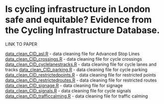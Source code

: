 # Is cycling infrastructure in London safe and equitable? Evidence from the Cycling Infrastructure Database.

LINK TO PAPER


[data_clean_CID_asl.R](data_clean_CID_asl.R) - data cleaning file for Advanced Stop Lines
[data_clean_CID_crossings.R](data_clean_CID_crossings.R) - data cleaning file for cycle crossings
[data_clean_CID_cyclelanestracks.R](data_clean_CID_cyclelanetracks.R) - data cleaning file for cycle lanes and tracks
[data_clean_CID_parking.R](data_clean_CID_parking.R) - data cleaning file for cycle parking
[data_clean_CID_restrictedpoints.R](data_clean_CID_restrictedpoints.R) - data cleaning file for restricted points
[data_clean_CID_restrictedroutes.R](data_clean_CID_restrictedroutes.R) - data cleaning file for restricted routes
[data_clean_CID_signage.R](data_clean_CID_signage.R) - data cleaning file for signage
[data_clean_CID_signals.R](data_clean_CID_signals.R) - data cleaning file for cycle signals
[data_clean_CID_trafficcalming.R](data_clean_CID_trafficcalming.R) - data cleaning file for traffic calming